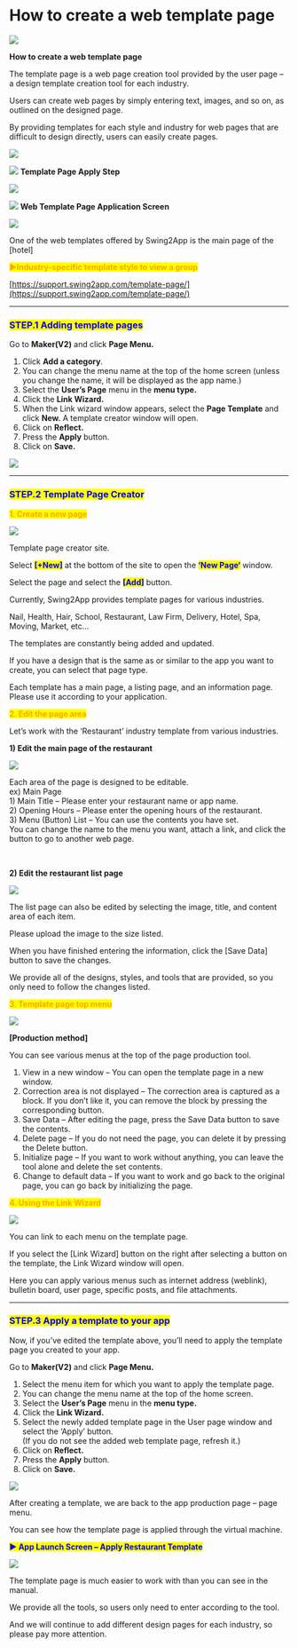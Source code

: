 # How to create a web template page

![](https://support.swing2app.com/wp-content/uploads/2018/09/page\_template.png)

**How to create a web template page**

The template page is a web page creation tool provided by the user page – a design template creation tool for each industry.

Users can create web pages by simply entering text, images, and so on, as outlined on the designed page.

By providing templates for each style and industry for web pages that are difficult to design directly, users can easily create pages.

![](https://support.swing2app.com/wp-content/uploads/2018/09/%EC%BA%A1%EC%B2%9833-1.png)

![](https://support.swing2app.com/wp-content/uploads/2018/09/%EB%8B%A8%EB%9D%BD1-1.png) **Template Page Apply Step**

![](https://support.swing2app.com/wp-content/uploads/2018/09/EN-%ED%8E%98%EC%9D%B4%EC%A7%80-%ED%85%9C%ED%94%8C%EB%A0%9B.png)

![](https://support.swing2app.com/wp-content/uploads/2018/09/%EB%8B%A8%EB%9D%BD1-1.png) **Web Template Page Application Screen**

![](https://support.swing2app.com/wp-content/uploads/2018/09/%EB%85%B9%ED%99%94\_2020\_05\_12\_19\_18\_28\_224.gif)

One of the web templates offered by Swing2App is the main page of the \[hotel]&#x20;

<mark style="color:orange;">**▶Industry-specific template style to view a group**</mark>&#x20;

[https://support.swing2app.com/template-page/](https://support.swing2app.com/template-page/)

***

### <mark style="color:blue;">**STEP.1 Adding template pages**</mark>

Go to **Maker(V2)** and click **Page Menu.**

1. Click **Add a category**.
2. You can change the menu name at the top of the home screen (unless you change the name, it will be displayed as the app name.)
3. Select the **User’s Page** menu in the **menu type.**
4. Click the **Link Wizard.**
5. When the Link wizard window appears, select the **Page Template** and click **New.** A template creator window will open.
6. Click on **Reflect.**
7. Press the **Apply** button.
8. Click on **Save.**

![](https://support.swing2app.com/wp-content/uploads/2018/09/temp1.png)

***

### <mark style="color:blue;">**STEP.2 Template Page Creator**</mark>

<mark style="color:orange;">**1. Create a new page**</mark>

![](https://support.swing2app.com/wp-content/uploads/2018/09/temp2.png)

Template page creator site.

Select <mark style="color:blue;">**\[+New]**</mark> at the bottom of the site to open the <mark style="color:blue;">**‘New Page‘**</mark> window.

Select the page and select the <mark style="color:blue;">**\[Add]**</mark> button.

Currently, Swing2App provides template pages for various industries.

Nail, Health, Hair, School, Restaurant, Law Firm, Delivery, Hotel, Spa, Moving, Market, etc…

The templates are constantly being added and updated.

If you have a design that is the same as or similar to the app you want to create, you can select that page type.

Each template has a main page, a listing page, and an information page. Please use it according to your application.



<mark style="color:orange;">**2. Edit the page area​​**</mark>

Let’s work with the ‘Restaurant’ industry template from various industries.

**​1) Edit the main page of the restaurant**

![](https://support.swing2app.com/wp-content/uploads/2018/09/temp3.png)

​Each area of ​​the page is designed to be editable.\
ex) Main Page\
1\) Main Title – Please enter your restaurant name or app name.\
2\) Opening Hours – Please enter the opening hours of the restaurant.\
3\) Menu (Button) List – You can use the contents you have set.\
You can change the name to the menu you want, attach a link, and click the button to go to another web page.

​

**​2) Edit the restaurant list page**

![](https://support.swing2app.com/wp-content/uploads/2018/09/temp4.png)

The list page can also be edited by selecting the image, title, and content area of ​​each item.

Please upload the image to the size listed.

When you have finished entering the information, click the \[Save Data] button to save the changes.

We provide all of the designs, styles, and tools that are provided, so you only need to follow the changes listed.

<mark style="color:orange;">**3. Template page top menu**</mark>

![](https://support.swing2app.com/wp-content/uploads/2018/09/temp5.png)

**\[Production method]**

You can see various menus at the top of the page production tool.

1. View in a new window – You can open the template page in a new window.
2. Correction area is not displayed – The correction area is captured as a block. If you don’t like it, you can remove the block by pressing the corresponding button.
3. Save Data – After editing the page, press the Save Data button to save the contents.
4. Delete page – If you do not need the page, you can delete it by pressing the Delete button.
5. Initialize page – If you want to work without anything, you can leave the tool alone and delete the set contents.
6. Change to default data – If you want to work and go back to the original page, you can go back by initializing the page.

<mark style="color:orange;">**4. Using the Link Wizard**</mark>

![](https://support.swing2app.com/wp-content/uploads/2018/09/temp6.png)

You can link to each menu on the template page.

If you select the \[Link Wizard] button on the right after selecting a button on the template, the Link Wizard window will open.

Here you can apply various menus such as internet address (weblink), bulletin board, user page, specific posts, and file attachments.

***

### <mark style="color:blue;">**STEP.3 Apply a template to your app**</mark>

Now, if you’ve edited the template above, you’ll need to apply the template page you created to your app.

Go to **Maker(V2)** and click **Page Menu.**

1. Select the menu item for which you want to apply the template page.
2. You can change the menu name at the top of the home screen.
3. Select the **User’s Page** menu in the **menu type.**
4. Click the **Link Wizard.**
5. Select the newly added template page in the User page window and select the ‘Apply’ button.\
   (If you do not see the added web template page, refresh it.)
6. Click on **Reflect.**
7. Press the **Apply** button.
8. Click on **Save.**

![](https://support.swing2app.com/wp-content/uploads/2018/09/temp7.png)

After creating a template, we are back to the app production page – page menu.

You can see how the template page is applied through the virtual machine.



<mark style="color:blue;">**▶ App Launch Screen – Apply Restaurant Template**</mark>

![](https://support.swing2app.com/wp-content/uploads/2018/09/foodtemp.png)

The template page is much easier to work with than you can see in the manual.

We provide all the tools, so users only need to enter according to the tool.

And we will continue to add different design pages for each industry, so please pay more attention.
